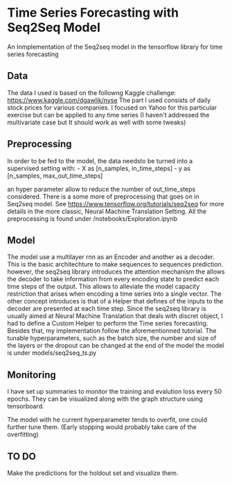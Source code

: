 # Time Series Forecasting with Seq2Seq Model

An Inmplementation of the Seq2seq model in the tensorflow library 
for time series forecasting

## Data
The data I used is based on the followng Kaggle challenge:
https://www.kaggle.com/dgawlik/nyse
The part I used consists of daily stock prices for various companies.
I focused on Yahoo for this particular exercise but can be applied to any time series
(I haven't addressed the multivariate case but It should work as well with some tweaks)


## Preprocessing
In order to be fed to the model, the data needsto be turned into a supervised setting with:
	- X as [n_samples, in_time_steps]
	- y as [n_samples, max_out_time_steps]
	
an hyper parameter allow to reduce the number of out_time_steps considered.
There is a some more of preprocessing that goes on in Seq2seq model.
See https://www.tensorflow.org/tutorials/seq2seq for more details in the more classic,
Neural Machine Translation Setting.
All the preprocessing is found under /notebooks/Exploration.ipynb

## Model
The model use a multilayer rnn as an Encoder and another as a decoder. This is the basic
architechture to make sequences to sequences prediction. however, the seq2seq library introduces 
the attention mechanism the allows the decoder to take information from every encoding state to
predict each time steps of the output. This allows to alleviate the model capacity restriction 
that arises when encoding a time series into a single vector. 
The other concept introduces is that of a Helper that defines of the inputs to the decoder
are presented at each time step. Since the seq2seq library is usually aimed at Neural 
Machine Translation that deals with discret object, I had to define a Custom Helper to
perform the Time series forecasting. 
Besides that, my implementation follow the aforementionned tutorial.
The tunable hyperparameters, such as the batch size, the number and size of the layers
or the dropout can be changed at the end of the model
the model is under models/seq2seq_ts.py

## Monitoring
I have set up summaries to monitor the training and evalution loss every 50 epochs.
They can be visualized along with the graph structure using tensorboard.

The model with he current hyperparameter tends to overfit, one could further tune them.
(Early stopping would probably take care of the overfitting)

## TO DO
Make the predictions for the holdout set and visualize them.

